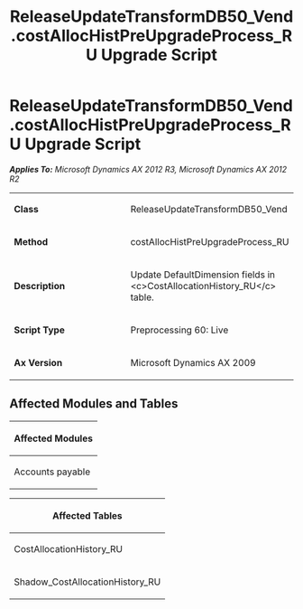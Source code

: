﻿---
title: ReleaseUpdateTransformDB50_Vend.costAllocHistPreUpgradeProcess_RU Upgrade Script
TOCTitle: ReleaseUpdateTransformDB50_Vend.costAllocHistPreUpgradeProcess_RU Upgrade Script
ms:assetid: 2ca49efe-9292-0b7a-ac91-88c1a97b57be
ms:mtpsurl: https://msdn.microsoft.com/en-us/library/JJ735974(v=AX.60)
ms:contentKeyID: 49707391
ms.date: 05/18/2015
mtps_version: v=AX.60
---

# ReleaseUpdateTransformDB50\_Vend.costAllocHistPreUpgradeProcess\_RU Upgrade Script 


_**Applies To:** Microsoft Dynamics AX 2012 R3, Microsoft Dynamics AX 2012 R2_

<table>
<colgroup>
<col style="width: 50%" />
<col style="width: 50%" />
</colgroup>
<tbody>
<tr class="odd">
<td><p><strong>Class</strong></p></td>
<td><p>ReleaseUpdateTransformDB50_Vend</p></td>
</tr>
<tr class="even">
<td><p><strong>Method</strong></p></td>
<td><p>costAllocHistPreUpgradeProcess_RU</p></td>
</tr>
<tr class="odd">
<td><p><strong>Description</strong></p></td>
<td><p>Update DefaultDimension fields in &lt;c&gt;CostAllocationHistory_RU&lt;/c&gt; table.</p></td>
</tr>
<tr class="even">
<td><p><strong>Script Type</strong></p></td>
<td><p>Preprocessing 60: Live</p></td>
</tr>
<tr class="odd">
<td><p><strong>Ax Version</strong></p></td>
<td><p>Microsoft Dynamics AX 2009</p></td>
</tr>
</tbody>
</table>


## Affected Modules and Tables

<table>
<colgroup>
<col style="width: 100%" />
</colgroup>
<thead>
<tr class="header">
<th><p>Affected Modules</p></th>
</tr>
</thead>
<tbody>
<tr class="odd">
<td><p>Accounts payable</p></td>
</tr>
</tbody>
</table>


<table>
<colgroup>
<col style="width: 100%" />
</colgroup>
<thead>
<tr class="header">
<th><p>Affected Tables</p></th>
</tr>
</thead>
<tbody>
<tr class="odd">
<td><p>CostAllocationHistory_RU</p></td>
</tr>
<tr class="even">
<td><p>Shadow_CostAllocationHistory_RU</p></td>
</tr>
</tbody>
</table>

  


